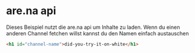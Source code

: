 # are.na api

Dieses Beispiel nutzt die are.na api um Inhalte zu laden.
Wenn du einen anderen Channel fetchen willst kannst du den Namen einfach austauschen

```HTML
<h1 id="channel-name">did-you-try-it-on-white</h1>
```
